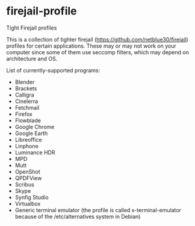 # firejail-profile
Tight Firejail profiles

This is a collection of tighter firejail (https://github.com/netblue30/firejail) profiles for certain applications. These may or may not work on your computer since some of them use seccomp filters, which may depend on architecture and OS.

List of currently-supported programs:
* Blender
* Brackets
* Calligra
* Cinelerra
* Fetchmail
* Firefox
* Flowblade
* Google Chrome
* Google Earth
* Libreoffice
* Linphone
* Luminance HDR
* MPD
* Mutt
* OpenShot
* QPDFView
* Scribus
* Skype
* Synfig Studio
* Virtualbox
* Generic terminal emulator (the profile is called x-terminal-emulator because of the /etc/alternatives system in Debian)